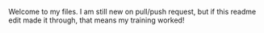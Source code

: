 Welcome to my files. I am still new on pull/push request, but if this readme edit made it through, that means my training worked!